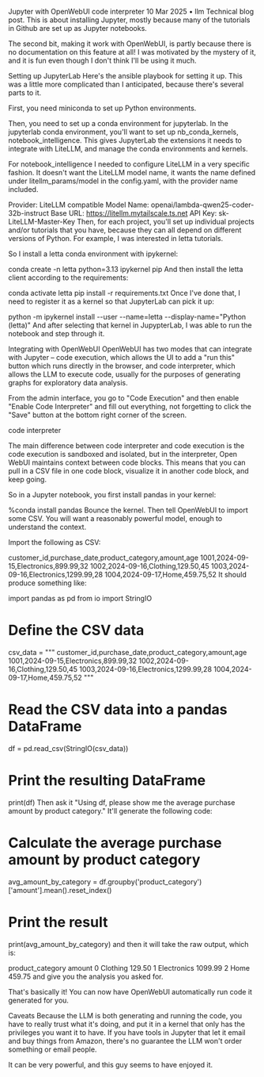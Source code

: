 Jupyter with OpenWebUI code interpreter
10 Mar 2025 • llm
Technical blog post. This is about installing Jupyter, mostly because many of the tutorials in Github are set up as Jupyter notebooks.

The second bit, making it work with OpenWebUI, is partly because there is no documentation on this feature at all! I was motivated by the mystery of it, and it is fun even though I don't think I'll be using it much.

Setting up JupyterLab
Here's the ansible playbook for setting it up. This was a little more complicated than I anticipated, because there's several parts to it.

First, you need miniconda to set up Python environments.

Then, you need to set up a conda environment for jupyterlab. In the jupyterlab conda environment, you'll want to set up nb_conda_kernels, notebook_intelligence. This gives JupyterLab the extensions it needs to integrate with LiteLLM, and manage the conda environments and kernels.

For notebook_intelligence I needed to configure LiteLLM in a very specific fashion. It doesn't want the LiteLLM model name, it wants the name defined under litellm_params/model in the config.yaml, with the provider name included.

Provider: LiteLLM compatible
Model Name: openai/lambda-qwen25-coder-32b-instruct
Base URL: https://litellm.mytailscale.ts.net
API Key: sk-LiteLLM-Master-Key
Then, for each project, you'll set up individual projects and/or tutorials that you have, because they can all depend on different versions of Python. For example, I was interested in letta tutorials.

So I install a letta conda environment with ipykernel:

conda create -n letta python=3.13 ipykernel pip
And then install the letta client according to the requirements:

conda activate letta
pip install -r requirements.txt
Once I've done that, I need to register it as a kernel so that JupyterLab can pick it up:

python -m ipykernel install --user --name=letta --display-name="Python (letta)"
And after selecting that kernel in JupypterLab, I was able to run the notebook and step through it.

Integrating with OpenWebUI
OpenWebUI has two modes that can integrate with Jupyter – code execution, which allows the UI to add a "run this" button which runs directly in the browser, and code interpreter, which allows the LLM to execute code, usually for the purposes of generating graphs for exploratory data analysis.

From the admin interface, you go to "Code Execution" and then enable "Enable Code Interpreter" and fill out everything, not forgetting to click the "Save" button at the bottom right corner of the screen.

code interpreter

The main difference between code interpreter and code execution is the code execution is sandboxed and isolated, but in the interpreter, Open WebUI maintains context between code blocks. This means that you can pull in a CSV file in one code block, visualize it in another code block, and keep going.

So in a Jupyter notebook, you first install pandas in your kernel:

%conda install pandas
Bounce the kernel. Then tell OpenWebUI to import some CSV. You will want a reasonably powerful model, enough to understand the context.

Import the following as CSV:

customer_id,purchase_date,product_category,amount,age
1001,2024-09-15,Electronics,899.99,32
1002,2024-09-16,Clothing,129.50,45
1003,2024-09-16,Electronics,1299.99,28
1004,2024-09-17,Home,459.75,52
It should produce something like:

import pandas as pd
from io import StringIO

# Define the CSV data
csv_data = """
customer_id,purchase_date,product_category,amount,age
1001,2024-09-15,Electronics,899.99,32
1002,2024-09-16,Clothing,129.50,45
1003,2024-09-16,Electronics,1299.99,28
1004,2024-09-17,Home,459.75,52
"""

# Read the CSV data into a pandas DataFrame
df = pd.read_csv(StringIO(csv_data))

# Print the resulting DataFrame
print(df)
Then ask it "Using df, please show me the average purchase amount by product category." It'll generate the following code:

# Calculate the average purchase amount by product category
avg_amount_by_category = df.groupby('product_category')['amount'].mean().reset_index()

# Print the result
print(avg_amount_by_category)
and then it will take the raw output, which is:

product_category amount 
0 Clothing 129.50
1 Electronics 1099.99 
2 Home 459.75
and give you the analysis you asked for.

That's basically it! You can now have OpenWebUI automatically run code it generated for you.

Caveats
Because the LLM is both generating and running the code, you have to really trust what it's doing, and put it in a kernel that only has the privileges you want it to have. If you have tools in Jupyter that let it email and buy things from Amazon, there's no guarantee the LLM won't order something or email people.

It can be very powerful, and this guy seems to have enjoyed it.


